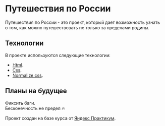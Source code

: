 # Путешествия по России

Путешествия по России - это проект, который дает возможность узнать о том, как можно путешествовать не только за пределами родины.

## Технологии

В проекте используются следующие технологии:
* [Html](https://developer.mozilla.org/ru/docs/Learn/Getting_started_with_the_web/HTML_basics).
* [Css](https://developer.mozilla.org/ru/docs/Learn/Getting_started_with_the_web/CSS_basics).
* [Normalize.css](https://www.kobzarev.com/makeup/normalization-of-css-with-normalize-css/#:~:text=css-,Normalize.,%D0%B2%20%D1%81%D0%BE%D0%BE%D1%82%D0%B2%D0%B5%D1%82%D1%81%D1%82%D0%B2%D0%B8%D0%B8%20%D1%81%20%D1%81%D0%BE%D0%B2%D1%80%D0%B5%D0%BC%D0%B5%D0%BD%D0%BD%D1%8B%D0%BC%D0%B8%20%D1%81%D1%82%D0%B0%D0%BD%D0%B4%D0%B0%D1%80%D1%82%D0%B0%D0%BC%D0%B8.).

## Планы на будущее

Фиксить баги.  
Бесконечность не предел 🔥

Проект создан на базе курса от [Яндекс Практикум](https://practicum.yandex.ru/). 
